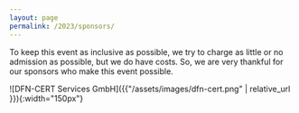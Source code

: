 ```yaml
---
layout: page
permalink: /2023/sponsors/
---
```


To keep this event as inclusive as possible, we try to charge as little or no admission as possible, but we do have costs. So, we are very thankful for our sponsors who make this event possible.

![DFN-CERT Services GmbH]({{"/assets/images/dfn-cert.png" | relative_url }}){:width="150px"}
